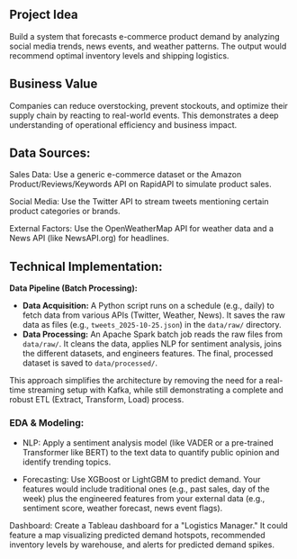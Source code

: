 
## Project Idea
Build a system that forecasts e-commerce product demand by analyzing social media trends, news events, and weather patterns. The output would recommend optimal inventory levels and shipping logistics.

## Business Value
Companies can reduce overstocking, prevent stockouts, and optimize their supply chain by reacting to real-world events. This demonstrates a deep understanding of operational efficiency and business impact.

## Data Sources:

Sales Data: Use a generic e-commerce dataset or the Amazon Product/Reviews/Keywords API on RapidAPI to simulate product sales.

Social Media: Use the Twitter API to stream tweets mentioning certain product categories or brands.

External Factors: Use the OpenWeatherMap API for weather data and a News API (like NewsAPI.org) for headlines.

## Technical Implementation:

**Data Pipeline (Batch Processing):**

*   **Data Acquisition:** A Python script runs on a schedule (e.g., daily) to fetch data from various APIs (Twitter, Weather, News). It saves the raw data as files (e.g., `tweets_2025-10-25.json`) in the `data/raw/` directory.
*   **Data Processing:** An Apache Spark batch job reads the raw files from `data/raw/`. It cleans the data, applies NLP for sentiment analysis, joins the different datasets, and engineers features. The final, processed dataset is saved to `data/processed/`.

This approach simplifies the architecture by removing the need for a real-time streaming setup with Kafka, while still demonstrating a complete and robust ETL (Extract, Transform, Load) process.

### EDA & Modeling:

- NLP: Apply a sentiment analysis model (like VADER or a pre-trained Transformer like BERT) to the text data to quantify public opinion and identify trending topics.

- Forecasting: Use XGBoost or LightGBM to predict demand. Your features would include traditional ones (e.g., past sales, day of the week) plus the engineered features from your external data (e.g., sentiment score, weather forecast, news event flags).

Dashboard: Create a Tableau dashboard for a "Logistics Manager." It could feature a map visualizing predicted demand hotspots, recommended inventory levels by warehouse, and alerts for predicted demand spikes.